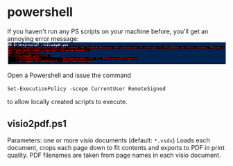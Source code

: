 # powershell
If you haven't run any PS scripts on your machine before, you'll get an annoying error message:
![Not allowed to execute scripts by default](error.png)

Open a Powershell and issue the command
```
Set-ExecutionPolicy -scope CurrentUser RemoteSigned
```
to allow locally created scripts to execute.


## visio2pdf.ps1
Parameters: one or more visio documents (default: `*.vsdx`)
Loads each document, crops each page down to fit contents and exports to PDF in print quality.
PDF filenames are taken from page names in each visio document.
